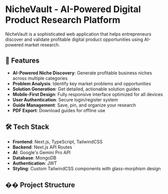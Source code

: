 # NicheVault - AI-Powered Digital Product Research Platform

NicheVault is a sophisticated web application that helps entrepreneurs discover and validate profitable digital product opportunities using AI-powered market research.

## 🚀 Features

- **AI-Powered Niche Discovery**: Generate profitable business niches across multiple categories
- **Problem Analysis**: Identify key market problems and opportunities
- **Solution Generation**: Get detailed, actionable solution guides
- **Mobile-First Design**: Fully responsive interface optimized for all devices
- **User Authentication**: Secure login/register system
- **Guide Management**: Save, pin, and organize your research
- **PDF Export**: Download guides for offline use

## 🛠️ Tech Stack

- **Frontend**: Next.js, TypeScript, TailwindCSS
- **Backend**: Next.js API Routes
- **AI**: Google's Gemini Pro API
- **Database**: MongoDB
- **Authentication**: JWT
- **Styling**: Custom TailwindCSS components with glass-morphism design

## ��️ Project Structure 
